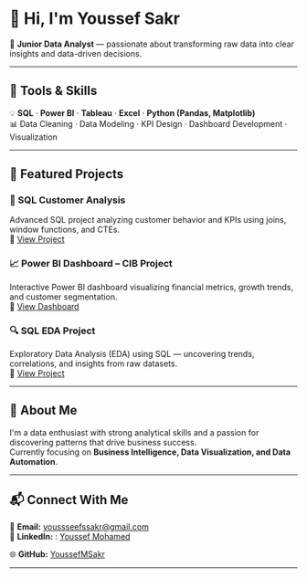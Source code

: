 # 👋 Hi, I'm Youssef Sakr  
🎯 **Junior Data Analyst** — passionate about transforming raw data into clear insights and data-driven decisions.

---

## 🧰 Tools & Skills  
💡 **SQL** · **Power BI** · **Tableau** · **Excel** · **Python (Pandas, Matplotlib)**  
📊 Data Cleaning · Data Modeling · KPI Design · Dashboard Development · Visualization  

---

## 🚀 Featured Projects  

### 🧮 SQL Customer Analysis  
Advanced SQL project analyzing customer behavior and KPIs using joins, window functions, and CTEs.  
📂 [View Project](https://github.com/YoussefMSakr/Customer-Report)

### 📈 Power BI Dashboard – CIB Project  
Interactive Power BI dashboard visualizing financial metrics, growth trends, and customer segmentation.  
📂 [View Dashboard](https://github.com/YoussefMSakr/CIB-Project-Power-BI)

### 🔍 SQL EDA Project  
Exploratory Data Analysis (EDA) using SQL — uncovering trends, correlations, and insights from raw datasets.  
📂 [View Project](https://github.com/YoussefMSakr/SQL-EDA-Project/blob/main/SQL%20EDA%20project.sql)

---

## 🧠 About Me  
I'm a data enthusiast with strong analytical skills and a passion for discovering patterns that drive business success.  
Currently focusing on **Business Intelligence, Data Visualization, and Data Automation**.

---


## 📬 Connect With Me  
📧 **Email:** [youssseefssakr@gmail.com](mailto:youssseefssakr@gmail.com)  
💼 **LinkedIn:** : [Youssef Mohamed](https://www.linkedin.com/in/youssef-mohamed-36bba4282)
  
🌐 **GitHub:** [YoussefMSakr](https://github.com/YoussefMSakr)

---


